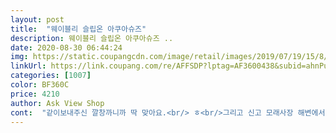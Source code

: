 ```yaml
---
layout: post 
title:  "웨이블리 슬립온 아쿠아슈즈" 
description: 웨이블리 슬립온 아쿠아슈즈 ..
date: 2020-08-30 06:44:24 
img: https://static.coupangcdn.com/image/retail/images/2019/07/19/15/8/abf43ce0-40c6-4458-a1e0-2e938fd4f0ae.jpg 
linkUrl: https://link.coupang.com/re/AFFSDP?lptag=AF3600438&subid=ahnPublicAsk&pageKey=249331897&itemId=788697011&vendorItemId=5106067170&traceid=V0-113-9d1068165c374f99 
categories: [1007] 
color: BF360C 
price: 4210 
author: Ask View Shop 
cont:  "같이보내주신 깔창까니까 딱 맞아요.<br/> ㅎ<br/>그리고 신고 모래사장 해변에서 놀았는데 모래거르는 채 같은 느낌이 들지만 노는데 지장은 없었고 나중에 집가서 신발 씻는데 모래소굴이 되서 신발 씻는데 끊임없이 모래가 나왔고 다 뺀 줄 알았는데 말리고 나서 모래가 더 남아있는거 같길래 쓰레기통에 대고 탈탈 털었는데 무슨 도라에몽 주머니 마냥 모래로 모래성 쌓아도 될 듯 싶었음ㅋㅋㅋㅋ<br/>밑창이 두꺼워서 무거운 느낌이 있지만 전 괜찮았고 가성비면에선 신발이 튼실했고 좋았어요<br/>바닥두껍고 재질이나 색상 다 좋았어요 좀크다해서 245신는데 240시켰습니다<br/>발볼은 좀 있는편인데도 좀큰가싶을정도로 넉넉했지만 오늘 낚시하고 애들노는거 지켜본다고 하루종일 신었는데 작았던건지 앞발가락 아파서ㅜㅜ 작았나봐 볼은큰데 길이가 작나봐요ㅜㅜ 그래도 아주싼가격에 잘신었습니다 로컷배송받고 바로 휴가떠났네요 최고<br/>사용하고 모래 뺄 때 그냥 바삭 말려서 밖에서 모래 탈탈 터는거 추천합니다<br/>사이즈는 좀 크게 나온듯하네요<br/>살짝 무게감은 있어요.<br/><br/>운동화 245250신는데 240사이즈 살짝 컷어요.<br/><br/>운동화 245250신는데 신발이 크게 나와서인지 같이 주문한 240신발이 딱 맞았고 250은 큰데 나쁘지 않았어요<br/>좋습니다 편하게 잘 신을듯해요<br/>" 
---
```

